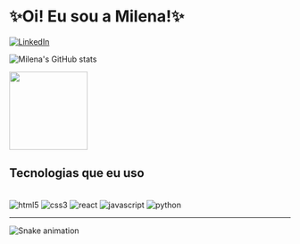#  ✨Oi! Eu sou a Milena!✨

[![LinkedIn](https://img.shields.io/badge/LinkedIn-0077B5?style=for-the-badge&logo=linkedin&logoColor=white)](https://www.linkedin.com/in/milena-crist-4b2b88205/)
</div>

![Milena's GitHub stats](https://github-readme-stats.vercel.app/api?username=milenaksk&show_icons=true&theme=radical)

<img height="140em"  align="center" src="https://github-readme-stats.vercel.app/api/top-langs/?username=milenaksk&layout=compact&langs_count=7&theme=radical" />

##  Tecnologias que eu uso
<div style="display: inline_block"></br>
<img align="center" alt="html5" src="https://img.shields.io/badge/HTML5-E34F26?style=for-the-badge&logo=html5&logoColor=white" />
<img align="center" alt="css3" src="https://img.shields.io/badge/CSS3-1572B6?style=for-the-badge&logo=css3&logoColor=white" />
<img align="center" alt="react" src="https://img.shields.io/badge/React-20232A?style=for-the-badge&logo=react&logoColor=61DAFB" />
<img align="center" alt="javascript" src="https://img.shields.io/badge/JavaScript-F7DF1E?style=for-the-badge&logo=javascript&logoColor=black" />
<img align="center" alt="python" src="https://img.shields.io/badge/Python-3776AB?style=for-the-badge&logo=python&logoColor=white" />

<hr>

![Snake animation](https://github.com/milenaksk/milenaksk/blob/output/github-contribution-grid-snake.svg)

